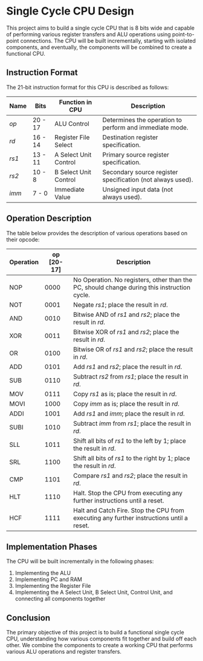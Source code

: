 # Single Cycle CPU Design

This project aims to build a single cycle CPU that is 8 bits wide and capable of performing various register transfers and ALU operations using point-to-point connections. The CPU will be built incrementally, starting with isolated components, and eventually, the components will be combined to create a functional CPU.

## Instruction Format

The 21-bit instruction format for this CPU is described as follows:

| **Name** | **Bits** | **Function in CPU** | **Description**                                   |
|----------|----------|---------------------|---------------------------------------------------|
| *op*     | 20 - 17  | ALU Control         | Determines the operation to perform and immediate mode. |
| *rd*     | 16 - 14  | Register File Select | Destination register specification.               |
| *rs1*    | 13 - 11  | A Select Unit Control | Primary source register specification.            |
| *rs2*    | 10 - 8   | B Select Unit Control | Secondary source register specification (not always used). |
| *imm*    | 7 - 0    | Immediate Value     | Unsigned input data (not always used).             |

## Operation Description

The table below provides the description of various operations based on their opcode:

| **Operation** | **op [20-17]** | **Description**                                                 |
|---------------|----------------|-----------------------------------------------------------------|
| NOP           | 0000           | No Operation. No registers, other than the PC, should change during this instruction cycle. |
| NOT           | 0001           | Negate *rs1*; place the result in *rd*.                         |
| AND           | 0010           | Bitwise AND of *rs1* and *rs2*; place the result in *rd*.       |
| XOR           | 0011           | Bitwise XOR of *rs1* and *rs2*; place the result in *rd*.       |
| OR            | 0100           | Bitwise OR of *rs1* and *rs2*; place the result in *rd*.        |
| ADD           | 0101           | Add *rs1* and *rs2*; place the result in *rd*.                   |
| SUB           | 0110           | Subtract *rs2* from *rs1*; place the result in *rd*.             |
| MOV           | 0111           | Copy *rs1* as is; place the result in *rd*.                      |
| MOVI          | 1000           | Copy *imm* as is; place the result in *rd*.                      |
| ADDI          | 1001           | Add *rs1* and *imm*; place the result in *rd*.                   |
| SUBI          | 1010           | Subtract *imm* from *rs1*; place the result in *rd*.             |
| SLL           | 1011           | Shift all bits of *rs1* to the left by 1; place the result in *rd*. |
| SRL           | 1100           | Shift all bits of *rs1* to the right by 1; place the result in *rd*. |
| CMP           | 1101           | Compare *rs1* and *rs2*; place the result in *rd*.               |
| HLT           | 1110           | Halt. Stop the CPU from executing any further instructions until a reset. |
| HCF           | 1111           | Halt and Catch Fire. Stop the CPU from executing any further instructions until a reset. |

## Implementation Phases

The CPU will be built incrementally in the following phases:

1. Implementing the ALU
2. Implementing PC and RAM
3. Implementing the Register File
4. Implementing the A Select Unit, B Select Unit, Control Unit, and connecting all components together

## Conclusion

The primary objective of this project is to build a functional single cycle CPU, understanding how various components fit together and build off each other. We combine the components to create a working CPU that performs various ALU operations and register transfers.

